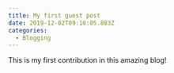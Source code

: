 ```yaml
---
title: My first guest post
date: 2019-12-02T09:16:05.883Z
categories:
  - Blogging
---
```

This is my first contribution in this amazing blog!
